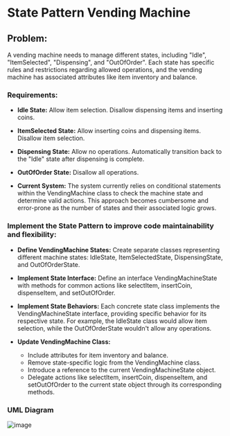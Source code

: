 # State Pattern Vending Machine
## Problem:
A vending machine needs to manage different states, including "Idle", "ItemSelected", "Dispensing", and "OutOfOrder". Each state has specific rules and restrictions regarding allowed operations, and the vending machine has associated attributes like item inventory and balance.

### Requirements:

* **Idle State:**
Allow item selection.
Disallow dispensing items and inserting coins.

* **ItemSelected State:**
Allow inserting coins and dispensing items.
Disallow item selection.

* **Dispensing State:**
Allow no operations.
Automatically transition back to the "Idle" state after dispensing is complete.

* **OutOfOrder State:**
Disallow all operations.

* **Current System:**
The system currently relies on conditional statements within the VendingMachine class to check the machine state and determine valid actions. This approach becomes cumbersome and error-prone as the number of states and their associated logic grows.

### Implement the State Pattern to improve code maintainability and flexibility:

* **Define VendingMachine States:**
Create separate classes representing different machine states: IdleState, ItemSelectedState, DispensingState, and OutOfOrderState.
* **Implement State Interface:**
Define an interface VendingMachineState with methods for common actions like selectItem, insertCoin, dispenseItem, and setOutOfOrder.

* **Implement State Behaviors:**
Each concrete state class implements the VendingMachineState interface, providing specific behavior for its respective state. For example, the IdleState class would allow item selection, while the OutOfOrderState wouldn't allow any operations.

* **Update VendingMachine Class:**
  * Include attributes for item inventory and balance.
  * Remove state-specific logic from the VendingMachine class.
  * Introduce a reference to the current VendingMachineState object.
  * Delegate actions like selectItem, insertCoin, dispenseItem, and setOutOfOrder to the 
   current state object through its corresponding methods.

### UML Diagram
![image](https://github.com/user-attachments/assets/98b6c605-af95-4672-b96c-f9ab6e0d418b)

